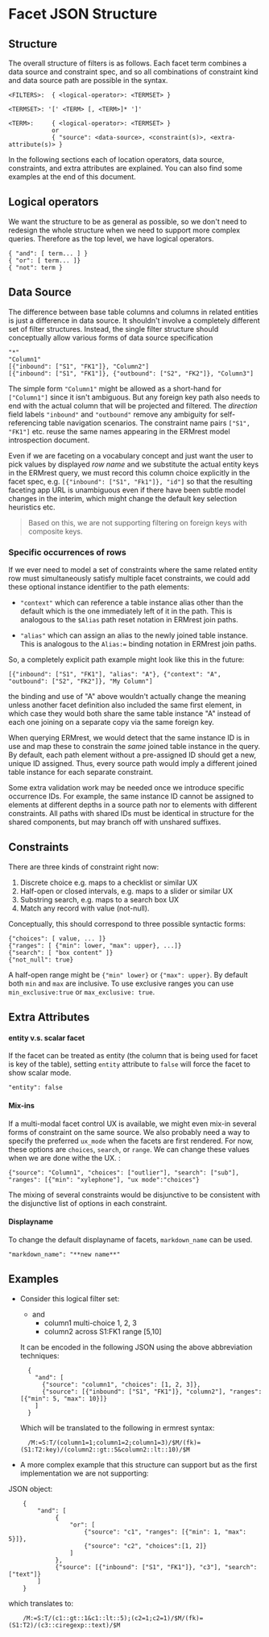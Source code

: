 # Facet JSON Structure

## Structure

The overall structure of filters is as follows. Each facet term combines a data source and constraint spec, and so all combinations of constraint kind and data source path are possible in the syntax.

```
<FILTERS>:  { <logical-operator>: <TERMSET> }

<TERMSET>: '[' <TERM> [, <TERM>]* ']'

<TERM>:     { <logical-operator>: <TERMSET> }
            or
            { "source": <data-source>, <constraint(s)>, <extra-attribute(s)> }
```

In the following sections each of location operators, data source, constraints, and extra attributes are explained. You can also find some examples at the end of this document.

## Logical operators

We want the structure to be as general as possible, so we don't need to redesign the whole structure when we need to support more complex queries. Therefore as the top level, we have logical operators.

    { "and": [ term... ] }
    { "or": [ term... ]}
    { "not": term }

## Data Source

The difference between base table columns and columns in related entities is just a difference in data source. It shouldn't involve a completely different set of filter structures.  Instead, the single filter structure should conceptually allow various forms of data source specification

    "*"
    "Column1"
    [{"inbound": ["S1", "FK1"]}, "Column2"]
    [{"inbound": ["S1", "FK1"]}, {"outbound": ["S2", "FK2"]}, "Column3"]

The simple form `"Column1"` might be allowed as a short-hand for `["Column1"]` since it isn't ambiguous. But any foreign key path also needs to end with the actual column that will be projected and filtered. The _direction_ field labels `"inbound"` and `"outbound"` remove any ambiguity for self-referencing table navigation scenarios. The constraint name pairs `["S1", "FK1"]` etc. reuse the same names appearing in the ERMrest model introspection document.

Even if we are faceting on a vocabulary concept and just want the user to pick values by displayed *row name* and we substitute the actual entity keys in the ERMrest query, we must record this column choice explicitly in the facet spec, e.g. `[{"inbound": ["S1", "Fk1"]}, "id"]` so that the resulting faceting app URL is unambiguous even if there have been subtle model changes in the interim, which might change the default key selection heuristics etc.

> Based on this, we are not supporting filtering on foreign keys with composite keys.


### Specific occurrences of rows

If we ever need to model a set of constraints where the same related entity  row must simultaneously satisfy multiple facet constraints, we could add these optional instance identifier to the path elements:

- `"context"` which can reference a table instance alias other than the default which is the one immediately left of it in the path.  This is analogous to the `$Alias` path reset notation in ERMrest join paths.

- `"alias"` which can assign an alias to the newly joined table instance.  This is analogous to the `Alias:=` binding notation in ERMrest join paths.

So, a completely explicit path example might look like this in the future:

    [{"inbound": ["S1", "FK1"], "alias": "A"}, {"context": "A", "outbound": ["S2", "FK2"]}, "My Column"]

the binding and use of "A" above wouldn't actually change the meaning unless another facet definition also included the same first element, in which case they would both share the same table instance "A" instead of each one joining on a separate copy via the same foreign key.

When querying ERMrest, we would detect that the same instance ID is in use and map these to constrain the *same* joined table instance in the query. By default, each path element without a pre-assigned ID should get a new, unique ID assigned. Thus, every source path would imply a different joined table instance for each separate constraint.

Some extra validation work may be needed once we introduce specific occurrence IDs. For example, the same instance ID cannot be assigned to elements at different depths in a source path nor to elements with different constraints. All paths with shared IDs must be identical in structure for the shared components, but may branch off with unshared suffixes.


## Constraints

There are three kinds of constraint right now:
1. Discrete choice e.g. maps to a checklist or similar UX
2. Half-open or closed intervals, e.g. maps to a slider or similar UX
3. Substring search, e.g. maps to a search box UX
4. Match any record with value (not-null).

Conceptually, this should correspond to three possible syntactic forms:

    {"choices": [ value, ... ]}
    {"ranges": [ {"min": lower, "max": upper}, ...]}
    {"search": [ "box content" ]}
    {"not_null": true}

A half-open range might be `{"min" lower}` or `{"max": upper}`. By default both `min` and `max` are inclusive. To use exclusive ranges you can use `min_exclusive:true` or `max_exclusive: true`.

## Extra Attributes



#### entity v.s. scalar facet
 If the facet can be treated as entity (the column that is being used for facet is key of the table), setting `entity` attribute to `false` will force the facet to show scalar mode.

    "entity": false

#### Mix-ins
If a multi-modal facet control UX is available, we might even mix-in several forms of constraint on the same source. We also probably need a way to specify the preferred `ux_mode` when the facets are first rendered. For now, these options are `choices`, `search`, or `range`. We can change these values when we are done withe the UX. :

    {"source": "Column1", "choices": ["outlier"], "search": ["sub"], "ranges": [{"min": "xylephone"], "ux mode":"choices"}

The mixing of several constraints would be disjunctive to be consistent with the disjunctive list of options in each constraint.


#### Displayname

To change the default displayname of facets, `markdown_name` can be used.

    "markdown_name": "**new name**"



## Examples

- Consider this logical filter set:
    - and
       - column1 multi-choice 1, 2, 3
       - column2 across S1:FK1 range [5,10]

    It can be encoded in the following JSON using the above abbreviation techniques:

        {
          "and": [
            {"source": "column1", "choices": [1, 2, 3]},
            {"source": [{"inbound": ["S1", "FK1"]}, "column2"], "ranges": [{"min": 5, "max": 10}]}
          ]
        }

    Which will be translated to the following in ermrest syntax:

        /M:=S:T/(column1=1;column1=2;column1=3)/$M/(fk)=(S1:T2:key)/(column2::gt::5&column2::lt::10)/$M

- A more complex example that this structure can support but as the first implementation we are not supporting:

JSON object:

        {
            "and": [
                 {
                     "or": [
                         {"source": "c1", "ranges": [{"min": 1, "max": 5}]},
                         {"source": "c2", "choices":[1, 2]}
                     ]
                 },
                 {"source": [{"inbound": ["S1", "FK1"]}, "c3"], "search": ["text"]}
            ]
        }

which translates to:


        /M:=S:T/(c1::gt::1&c1::lt::5);(c2=1;c2=1)/$M/(fk)=(S1:T2)/(c3::ciregexp::text)/$M
